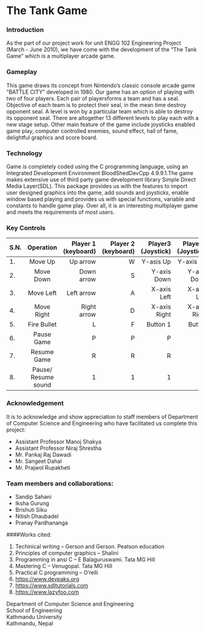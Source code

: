 # The Tank Game

### Introduction
As the part of our project work for unit ENGG 102 Engineering Project (March - June 2010), we have come with the development of the “The Tank Game” which is a multiplayer arcade game. 

### Gameplay
This game draws its concept from Nintendo’s classic console arcade game “BATTLE CITY” developed in 1980. Our game has an option of playing with two of four players. Each pair of playersforms a team and has a seal. Objective of each team is to protect their seal, in the mean time destroy opponent seal. A level is won by a particular team which is able to destroy its opponent seal. There are altogether 13 different levels to play each with a new stage setup. Other main feature of the game include joysticks enabled game play, computer controlled enemies, sound effect, hall of fame, delightful graphics and score board. 

### Technology
Game is completely coded using the C programming language, using an Integrated Development Environment BloodShedDevCpp 4.9.9.1.The game makes extensive use of third party game development library Simple Direct Media Layer(SDL). This package provides us with the features to import user designed graphics into the game, add sounds and joysticks, enable window based playing and provides us with special functions, variable and constants to handle game play. Over all, it is an interesting multiplayer game and meets the requirements of most users.


###  Key Controls

| S.N.  | Operation     | Player 1 (keyboard) | Player 2 (keyboard) | Player3 (Joystick) | Player 4 (Joystick) |
| ----- |:-------------:| -------------------:|--------------------:|-------------------:|--------------------:|
| 1.    | Move Up       | Up arrow            |W                    |Y-asis Up           |Y-axis Up            |
| 2.    | Move Down     | Down arrow          |S                    |Y-axis Down         |Y-axis Down          |
| 3.    | Move Left     | Left arrow          |A                    |X-axis Left         |X-axis Left          |
| 4.    | Move Right    | Right arrow         |D                    |X-axis Right        |X-axis Right         |
| 5.    | Fire Bullet   | L                   |F                    | Button 1           | Button              |
| 6.    | Pause Game    | P                   |P                    | P                  | P                   |
| 7.    | Resume Game   | R                   |R                    | R                  | R                   |
| 8.    | Pause/ Resume  sound  | 1           |1                    | 1                  | 1                   |


### Acknowledgement
It is to acknowledge and show appreciation to staff members of Department of Computer Science and Engineering who have facilitated us complete this project:
* Assistant Professor Manoj Shakya
* Assistant Professor Niraj Shrestha
* Mr. Pankaj Raj Dawadi
* Mr. Sangeet Dahal
* Mr. Prajwol Rupakheti


### Team members and collaborations:
* Sandip Sahani
* Iksha Gurung
* Brishuti Siku
* Nitish Dhaubadel
* Pranay Pardhananga


####Works cited:

1.	Techinical writing – Gerson and Gerson. Peatson education
2.	Principles of computer graphics – Shalini 
3.	Programming in ansi C – E Balaguruswami. Tata MG Hill
4.	Mastering C – Venugopal. Tata MG Hill
5.	Practical C programming – O’relli 
6.	https://www.devpaks.org
7.	https://www.sdltutorials.com
8.	https://www.lazyfoo.com


Department of Computer Science and Engineering <br/>
School of Engineering <br/>
Kathmandu University <br/>
Kathmandu, Nepal <br/>
